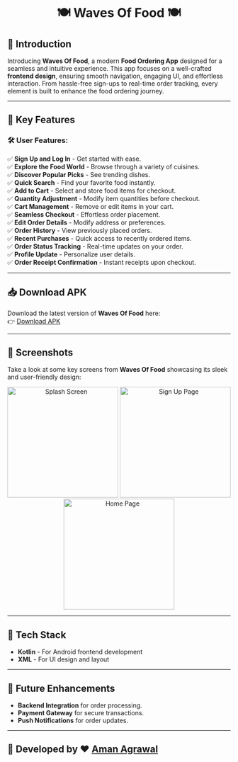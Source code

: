 # <p align="center">🍽️ Waves Of Food 🍽️</p>

## 📖 Introduction  
Introducing **Waves Of Food**, a modern **Food Ordering App** designed for a seamless and intuitive experience. This app focuses on a well-crafted **frontend design**, ensuring smooth navigation, engaging UI, and effortless interaction. From hassle-free sign-ups to real-time order tracking, every element is built to enhance the food ordering journey.

---

## 🌟 Key Features  

### 🛠 User Features:  
✅ **Sign Up and Log In** - Get started with ease.  
✅ **Explore the Food World** - Browse through a variety of cuisines.  
✅ **Discover Popular Picks** - See trending dishes.  
✅ **Quick Search** - Find your favorite food instantly.  
✅ **Add to Cart** - Select and store food items for checkout.  
✅ **Quantity Adjustment** - Modify item quantities before checkout.  
✅ **Cart Management** - Remove or edit items in your cart.  
✅ **Seamless Checkout** - Effortless order placement.  
✅ **Edit Order Details** - Modify address or preferences.  
✅ **Order History** - View previously placed orders.  
✅ **Recent Purchases** - Quick access to recently ordered items.  
✅ **Order Status Tracking** - Real-time updates on your order.  
✅ **Profile Update** - Personalize user details.  
✅ **Order Receipt Confirmation** - Instant receipts upon checkout.  

---

## 📥 Download APK  
Download the latest version of **Waves Of Food** here:  
👉 [Download APK](https://github.com/Aman-Agrawal-22/Waves-of-Food/releases/download/v1.0.0/WavesOfFood.apk)  

---

## 📸 Screenshots  
Take a look at some key screens from **Waves Of Food** showcasing its sleek and user-friendly design:  
<p align="center">
  <img src="https://github.com/user-attachments/assets/8464ea23-f48c-4ba6-814a-299ff18960c7" width="250" alt="Splash Screen"/>
  <img src="https://github.com/user-attachments/assets/eeae513d-c445-48b5-a719-35c428775b9a" width="250" alt="Sign Up Page"/>
  <img src="https://github.com/user-attachments/assets/80d3839d-7248-4c57-ba57-db96ca3186ed" width="250" alt="Home Page"/>
</p>

---

## 🎨 Tech Stack  
- **Kotlin** - For Android frontend development  
- **XML** - For UI design and layout   

---

## 📌 Future Enhancements  
- **Backend Integration** for order processing.  
- **Payment Gateway** for secure transactions.  
- **Push Notifications** for order updates.  

---

## 🔗 Developed by ❤️ [Aman Agrawal](https://github.com/Aman-Agrawal-22)  
